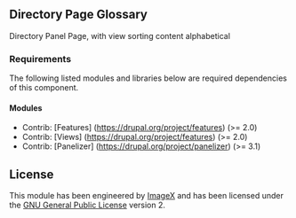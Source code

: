 ## Directory Page Glossary

Directory Panel Page, with view sorting content alphabetical

### Requirements

The following listed modules and libraries below are required dependencies of this component.

#### Modules

* Contrib: [Features] (https://drupal.org/project/features)  (>= 2.0)
* Contrib: [Views] (https://drupal.org/project/features)  (>= 2.0)
* Contrib: [Panelizer] (https://drupal.org/project/panelizer) (>= 3.1)

## License

This module has been engineered by [ImageX](http://www.imagexmedia.com) and has been licensed under the [GNU General Public License](http://www.gnu.org/licenses/gpl-2.0.html) version 2.